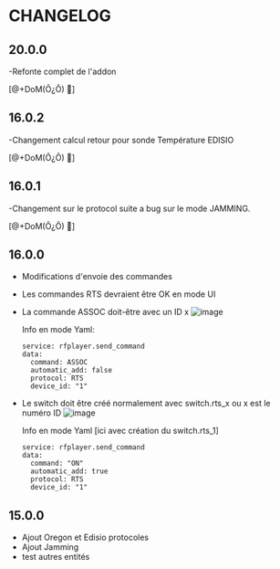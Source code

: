 # CHANGELOG

## 20.0.0
-Refonte complet de l'addon

[@+DoM(Ô¿Ô) 🖖]
## 16.0.2
-Changement calcul retour pour sonde Température EDISIO

[@+DoM(Ô¿Ô) 🖖]

## 16.0.1
-Changement sur le protocol suite a bug sur le mode JAMMING.

[@+DoM(Ô¿Ô) 🖖]

## 16.0.0

- Modifications d'envoie des commandes
- Les commandes RTS devraient être OK en mode UI
- La commande ASSOC doit-être avec un ID x
![image](https://user-images.githubusercontent.com/97252459/199836924-f628ac47-9b2c-452c-8e1f-834584a2c43c.png)

  Info en mode Yaml:

      service: rfplayer.send_command
      data:
        command: ASSOC
        automatic_add: false
        protocol: RTS
        device_id: "1"
    

- Le switch doit être créé normalement avec switch.rts_x ou x est le numéro ID
![image](https://user-images.githubusercontent.com/97252459/199837029-8aa97fac-cebe-427d-91b9-775f66cbd6d2.png)

  Info en mode Yaml [ici avec création du switch.rts_1]

      service: rfplayer.send_command
      data:
        command: "ON"
        automatic_add: true
        protocol: RTS
        device_id: "1"

## 15.0.0

- Ajout Oregon et Edisio protocoles
- Ajout Jamming 
- test autres entités
